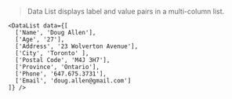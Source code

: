 > Data List displays label and value pairs in a multi-column list.

```react
<DataList data={[
  ['Name', 'Doug Allen'],
  ['Age', '27'],
  ['Address', '23 Wolverton Avenue'],
  ['City', 'Toronto' ],
  ['Postal Code', 'M4J 3H7'],
  ['Province', 'Ontario'],
  ['Phone', '647.675.3731'],
  ['Email', 'doug.allen@gmail.com']
]} />
```
